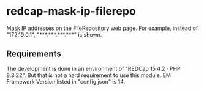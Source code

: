 # redcap-mask-ip-filerepo
Mask IP addresses on the FileRepository web page. For example, instead of "172.19.0.1", "\*\*\*.\*\*\*.\*\*\*.\*\*\*" is shown.  

## Requirements
The development is done in an environment of "REDCap 15.4.2 · PHP 8.3.22". But that is not a hard requirement to use this module. EM Framework Version listed in "config.json" is 14.
